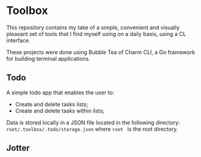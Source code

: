 # Toolbox

This repository contains my take of a simple, convenient and visually pleasant set of tools that I find myself using on a daily basis, using a CL interface.

These projects were done using Bubble Tea of Charm CLI, a Go framework for building terminal applications.

## Todo
A simple todo app that enables the user to:

- Create and delete tasks lists;
- Create and delete tasks within lists;
  
Data is stored locally in a JSON file located in the following directory: ```root/.toolbox/.todo/storage.json``` where ```root ``` is the root directory.

## Jotter

